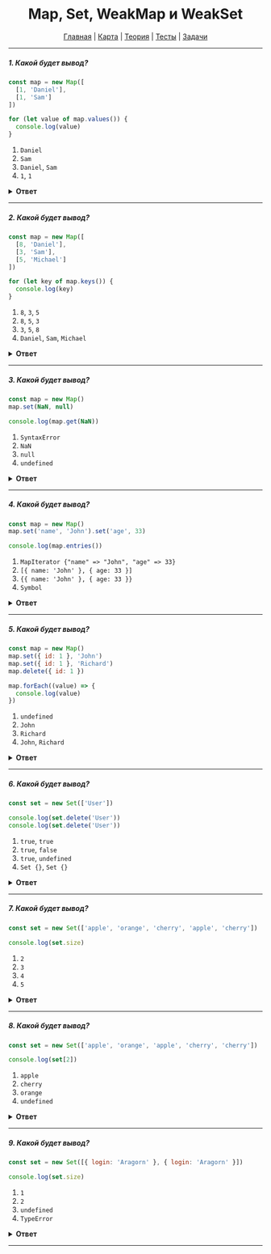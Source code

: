<div align="center">

# Map, Set, WeakMap и WeakSet

[Главная](https://github.com/dollaween/junior-roadmap/)
|
[Карта](/roadmap/README.md)
|
[Теория](/theory/README.md)
|
[Тесты](/tests/README.md)
|
[Задачи](/tasks/README.md)

</div>

---

##### 1. Какой будет вывод?

```js
const map = new Map([
  [1, 'Daniel'],
  [1, 'Sam']
])

for (let value of map.values()) {
  console.log(value)
}
```

1. `Daniel`
2. `Sam`
3. `Daniel`, `Sam`
4. `1`, `1`

<details><summary><b>Ответ</b></summary>
<p>

**Ответ: 2**

В случае, если ключ не уникален – последнее значение перезапишет предыдущее.

</p>
</details>

---

##### 2. Какой будет вывод?

```js
const map = new Map([
  [8, 'Daniel'],
  [3, 'Sam'],
  [5, 'Michael']
])

for (let key of map.keys()) {
  console.log(key)
}
```

1. `8`, `3`, `5`
2. `8`, `5`, `3`
3. `3`, `5`, `8`
4. `Daniel`, `Sam`, `Michael`

<details><summary><b>Ответ</b></summary>
<p>

**Ответ: 1**

В отличие от объектов, Map сохраняет порядок добавления элементов.

</p>
</details>

---

##### 3. Какой будет вывод?

```js
const map = new Map()
map.set(NaN, null)

console.log(map.get(NaN))
```

1. `SyntaxError`
2. `NaN`
3. `null`
4. `undefined`

<details><summary><b>Ответ</b></summary>
<p>

**Ответ: 3**

В качестве ключей, Map может хранить любой тип данных, включая NaN.

</p>
</details>

---

##### 4. Какой будет вывод?

```js
const map = new Map()
map.set('name', 'John').set('age', 33)

console.log(map.entries())
```

1. `MapIterator {"name" => "John", "age" => 33}`
2. `[{ name: 'John' }, { age: 33 }]`
3. `{{ name: 'John' }, { age: 33 }}`
4. `Symbol`

<details><summary><b>Ответ</b></summary>
<p>

**Ответ: 1**

`map.entries()` — возвращает итерируемый объект.

</p>
</details>

---

##### 5. Какой будет вывод?

```js
const map = new Map()
map.set({ id: 1 }, 'John')
map.set({ id: 1 }, 'Richard')
map.delete({ id: 1 })

map.forEach((value) => {
  console.log(value)
})
```

1. `undefined`
2. `John`
3. `Richard`
4. `John`, `Richard`

<details><summary><b>Ответ</b></summary>
<p>

**Ответ: 4**

Объекты хранятся по ссылке. Хотя `{ id: 1 }` во всех вариантах и одинаковый, но ссылки — разные. Все три записи `{ id: 1 }` указывают на разные объекты.

</p>
</details>

---

##### 6. Какой будет вывод?

```js
const set = new Set(['User'])

console.log(set.delete('User'))
console.log(set.delete('User'))
```

1. `true`, `true`
2. `true`, `false`
3. `true`, `undefined`
4. `Set {}`, `Set {}`

<details><summary><b>Ответ</b></summary>
<p>

**Ответ: 2**

Если удаляемый объект содержится в коллекции — после удаления будет возвращено `true`, иначе — `false`.

</p>
</details>

---

##### 7. Какой будет вывод?

```js
const set = new Set(['apple', 'orange', 'cherry', 'apple', 'cherry'])

console.log(set.size)
```

1. `2`
2. `3`
3. `4`
4. `5`

<details><summary><b>Ответ</b></summary>
<p>

**Ответ: 2**

Коллекция `Set` хранит только уникальные значения, все дубликаты будут удалены.

</p>
</details>

---

##### 8. Какой будет вывод?

```js
const set = new Set(['apple', 'orange', 'apple', 'cherry', 'cherry'])

console.log(set[2])
```

1. `apple`
2. `cherry`
3. `orange`
4. `undefined`

<details><summary><b>Ответ</b></summary>
<p>

**Ответ: 4**

`set[2]` — таким образом обратиться к значению в коллекции `Set` нельзя.

</p>
</details>

---

##### 9. Какой будет вывод?

```js
const set = new Set([{ login: 'Aragorn' }, { login: 'Aragorn' }])

console.log(set.size)
```

1. `1`
2. `2`
3. `undefined`
4. `TypeError`

<details><summary><b>Ответ</b></summary>
<p>

**Ответ: 2**

Объекты храняться по ссылке. Оба объекта `{ login: 'Aragorn' }` имеют разные ссылки, поэтому они оба будут храниться в коллекции `Set`.

</p>
</details>

---


